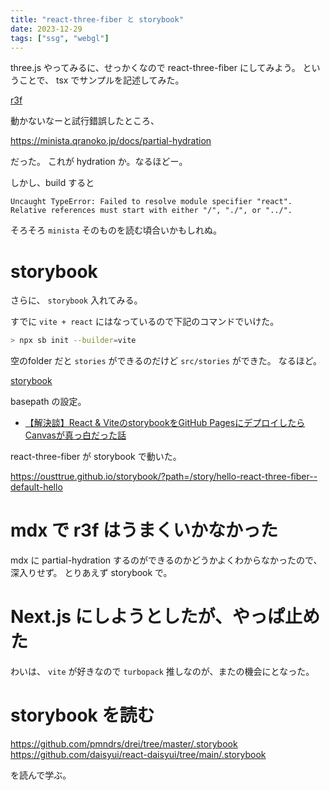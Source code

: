 ```yaml
---
title: "react-three-fiber と storybook"
date: 2023-12-29
tags: ["ssg", "webgl"]
---
```


three.js やってみるに、せっかくなので react-three-fiber にしてみよう。
ということで、 tsx でサンプルを記述してみた。

[r3f](/gl)

動かないなーと試行錯誤したところ、

https://minista.qranoko.jp/docs/partial-hydration

だった。
これが hydration か。なるほどー。

しかし、build すると

```
Uncaught TypeError: Failed to resolve module specifier "react". Relative references must start with either "/", "./", or "../".
```

そろそろ `minista` そのものを読む頃合いかもしれぬ。

# storybook

さらに、 `storybook` 入れてみる。

すでに `vite + react` にはなっているので下記のコマンドでいけた。

```sh
> npx sb init --builder=vite
```

空のfolder だと `stories` ができるのだけど `src/stories` ができた。
なるほど。

[storybook](/storybook)

basepath の設定。

- [【解決談】React & ViteのstorybookをGitHub PagesにデプロイしたらCanvasが真っ白だった話](https://zenn.dev/tetracalibers/articles/b420f3fa146575)


react-three-fiber が storybook で動いた。

https://ousttrue.github.io/storybook/?path=/story/hello-react-three-fiber--default-hello

# mdx で r3f はうまくいかなかった

mdx に partial-hydration するのができるのかどうかよくわからなかったので、 深入りせず。
とりあえず storybook で。

# Next.js にしようとしたが、やっぱ止めた

わいは、 `vite` が好きなので `turbopack` 推しなのが、またの機会にとなった。

# storybook を読む

https://github.com/pmndrs/drei/tree/master/.storybook
https://github.com/daisyui/react-daisyui/tree/main/.storybook

を読んで学ぶ。

